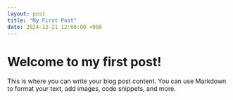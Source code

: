 ```yaml
---
layout: post
title: "My First Post"
date: 2024-12-21 12:00:00 +000
---
```


# Welcome to my first post!

This is where you can write your blog post content. You can use Markdown to format your text, add images, code snippets, and more.

